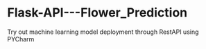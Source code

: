 # Flask-API---Flower_Prediction

Try out machine learning model deployment through RestAPI using PYCharm
